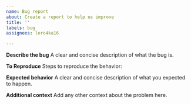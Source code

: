 ```yaml
---
name: Bug report
about: Create a report to help us improve
title: ''
labels: bug
assignees: lero4ka16

---
```


**Describe the bug**
A clear and concise description of what the bug is.

**To Reproduce**
Steps to reproduce the behavior:

**Expected behavior**
A clear and concise description of what you expected to happen.

**Additional context**
Add any other context about the problem here.
